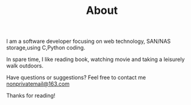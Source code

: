 ﻿---
layout: page
title: About
---

I am a software developer focusing on web technology, SAN/NAS storage,using C,Python coding.

In spare time, I like reading book, watching movie and taking a leisurely walk outdoors.

Have questions or suggestions? Feel free to contact me [nonprivatemail@163.com](nonprivatemail@163.com)

Thanks for reading!
